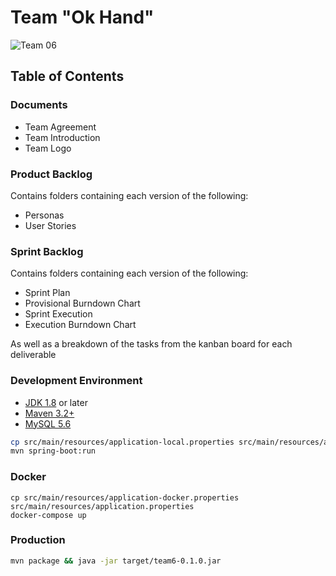 # Team "Ok Hand"
![Team 06](https://github.com/CSCC01/Team6/blob/master/Documents/TeamLogo.png "Team 06")
## Table of Contents

### Documents

* Team Agreement
* Team Introduction
* Team Logo

### Product Backlog

Contains folders containing each version of the following:

* Personas
* User Stories

### Sprint Backlog

Contains folders containing each version of the following:

* Sprint Plan
* Provisional Burndown Chart
* Sprint Execution
* Execution Burndown Chart

As well as a breakdown of the tasks from the kanban board for each deliverable

### Development Environment

* [JDK 1.8](http://www.oracle.com/technetwork/java/javase/downloads/index.html) or later
* [Maven 3.2+](https://maven.apache.org/download.cgi)
* [MySQL 5.6](https://dev.mysql.com/downloads/mysql/5.6.html)

```sh
cp src/main/resources/application-local.properties src/main/resources/application.properties
mvn spring-boot:run
```

### Docker

```
cp src/main/resources/application-docker.properties src/main/resources/application.properties
docker-compose up
```

### Production 

```sh
mvn package && java -jar target/team6-0.1.0.jar
```
